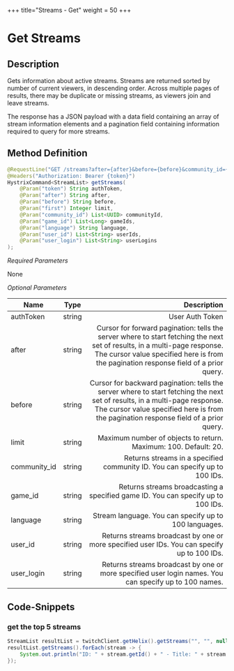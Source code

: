 +++
title="Streams - Get"
weight = 50
+++

# Get Streams

## Description

Gets information about active streams. Streams are returned sorted by number of current viewers, in descending order. Across multiple pages of results, there may be duplicate or missing streams, as viewers join and leave streams.

The response has a JSON payload with a data field containing an array of stream information elements and a pagination field containing information required to query for more streams.

## Method Definition

```java
@RequestLine("GET /streams?after={after}&before={before}&community_id={community_id}&first={first}&game_id={game_id}&language={language}&user_id={user_id}&user_login={user_login}")
@Headers("Authorization: Bearer {token}")
HystrixCommand<StreamList> getStreams(
    @Param("token") String authToken,
	@Param("after") String after,
	@Param("before") String before,
	@Param("first") Integer limit,
	@Param("community_id") List<UUID> communityId,
	@Param("game_id") List<Long> gameIds,
	@Param("language") String language,
	@Param("user_id") List<String> userIds,
	@Param("user_login") List<String> userLogins
);
```

*Required Parameters*

None

*Optional Parameters*

| Name          | Type      | Description  |
| ------------- |:---------:| -----------------:|
| authToken     | string    | User Auth Token |
| after | string | Cursor for forward pagination: tells the server where to start fetching the next set of results, in a multi-page response. The cursor value specified here is from the pagination response field of a prior query. |
| before | string | Cursor for backward pagination: tells the server where to start fetching the next set of results, in a multi-page response. The cursor value specified here is from the pagination response field of a prior query. |
| limit | string | Maximum number of objects to return. Maximum: 100. Default: 20. |
| community_id | string | Returns streams in a specified community ID. You can specify up to 100 IDs. |
| game_id | string |  	Returns streams broadcasting a specified game ID. You can specify up to 100 IDs. |
| language | string | Stream language. You can specify up to 100 languages. |
| user_id | string | Returns streams broadcast by one or more specified user IDs. You can specify up to 100 IDs. |
| user_login | string | Returns streams broadcast by one or more specified user login names. You can specify up to 100 names. |


## Code-Snippets

### get the top 5 streams
```java
StreamList resultList = twitchClient.getHelix().getStreams("", "", null, 5, null, null, null, null).execute();
resultList.getStreams().forEach(stream -> {
    System.out.println("ID: " + stream.getId() + " - Title: " + stream.getTitle());
});
```
